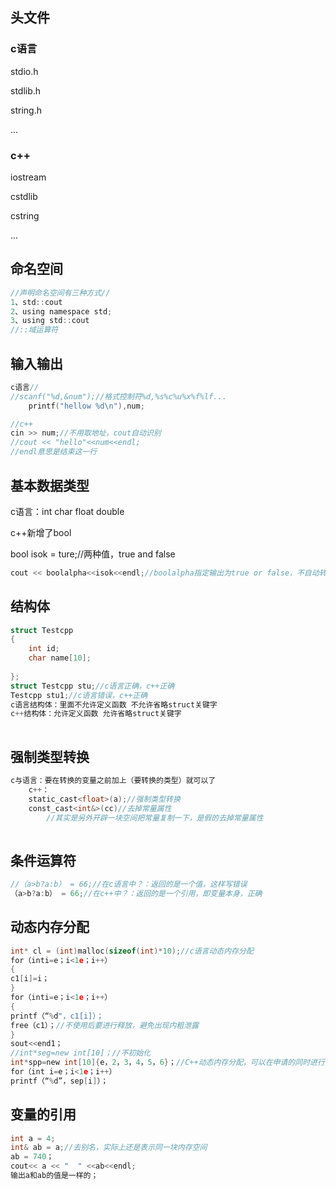 ## 头文件

### c语言

stdio.h

stdlib.h

string.h

...

### c++

iostream

cstdlib

cstring

...

## 命名空间

~~~c
//声明命名空间有三种方式//
1、std::cout
2、using namespace std;
3、using std::cout
//::域运算符

~~~

## 输入输出

~~~c++
c语言//
//scanf("%d,&num");//格式控制符%d,%s%c%u%x%f%lf...
    printf("hellow %d\n"),num;

//c++
cin >> num;//不用取地址，cout自动识别
//cout << "hello"<<num<<endl;
//endl意思是结束这一行
~~~

## 基本数据类型

c语言：int char float double

c++新增了bool

bool isok = ture;//两种值，true and false

~~~c++
cout << boolalpha<<isok<<endl;//boolalpha指定输出为true or false，不自动转化为0或1
~~~

## 结构体

~~~c
struct Testcpp
{
    int id;
    char name[10];
    
};
struct Testcpp stu;//c语言正确，c++正确
Testcpp stu1;//c语言错误，c++正确
c语言结构体：里面不允许定义函数 不允许省略struct关键字
c++结构体：允许定义函数 允许省略struct关键字
    
~~~

## 强制类型转换

~~~c
c与语言：要在转换的变量之前加上（要转换的类型）就可以了
    c++：
    static_cast<float>(a);//强制类型转换
	const_cast<int&>(cc)//去掉常量属性
        //其实是另外开辟一块空间把常量复制一下，是假的去掉常量属性
        
~~~

## 条件运算符

~~~c
//（a>b?a:b） = 66;//在c语言中？：返回的是一个值，这样写错误
（a>b?a:b） = 66;//在c++中？：返回的是一个引用，即变量本身，正确
~~~

## 动态内存分配

~~~c
int* cl = (int)malloc(sizeof(int)*10);//c语言动态内存分配
for（inti=e；i<1e；i++）
{
c1[i]=i；
}
for（inti=e；i<1e；i++）
{
printf（“%d"，c1[i]）；
free（c1）；//不使用后要进行释放，避免出现内粗泄露
}    
sout<<end1；
//int*seg=new int[10]；//不初始化
int*spp=new int[10]{e，2，3，4，5，6}；//C++动态内存分配，可以在申请的同时进行初始化
for（int i=e；i<1e；i++）
printf（“%d”，sep[i]）；
~~~

## 变量的引用

~~~c
int a = 4;
int& ab = a;//去别名，实际上还是表示同一块内存空间
ab = 740；
cout<< a << "  " <<ab<<endl;
输出a和ab的值是一样的；
    
~~~





